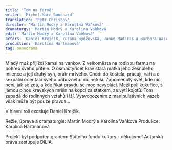 ```yaml
---
title: 'Tom na farmě'
writer: 'Michel-Marc Bouchard'
translation: 'Petr Christov'
director: 'Martin Modrý a Karolína Vaňková'
dramaturgy: 'Martin Modrý a Karolína Vaňková'
edit: 'Martin Modrý a Karolína Vaňková'
actors: 'Daniel Krejčík, Zuzana Bydžovská, Janko Madaras a Barbora Waschingerová'
production: 'Karolína Hartmanová'
tag: monodrama
---
```

Mladý muž přijíždí kamsi na venkov. Z velkoměsta na rodinou farmu na pohřeb svého přítele. 
O osmačtyřicet krav stará matka jeho zesnulého milence a její druhý syn, bratr mrtvého. 
Chodí do kostela, pracují, vaří a o sexuální orientaci svého příbuzného nic netuší. 
Zapomenutý svět, kde nic není, jak se zdá, a kde říkat pravdu se moc nevyplácí. 
Mezi poli kukuřice, s jámou plnou kravských mršin na kopci za statkem, za vytí kojotů.
Tom zapadá do rodinných vztahů i lží. 
Vysvobozením z manipulativních vazeb však může být pouze pravda...

V hlavní roli exceluje Daniel Krejčík.

Režie, úprava a dramaturgie: Martin Modrý a Karolína Vaňková
Produkce: Karolína Hartmanová


Projekt byl podpořen grantem Státního fondu kultury - děkujeme!
Autorská práva zastupuje DILIA.
